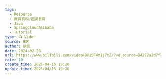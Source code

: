 ```yaml
---
tags:
  - Resource
  - 教育机构/图灵教育
  - Java
  - SpringCloudAlibaba
  - Tutorial
type: 📺 Video
source: B站
author: 徐庶
date: 2024-02-28
url: https://www.bilibili.com/video/BV1SF4m1j7tZ/?vd_source=84272a2d7f72158b38778819be5bc6ad
rate: 10
create_time: 2025-04-15 19:20
update_time: 2025/04/15 19:20
---
```

